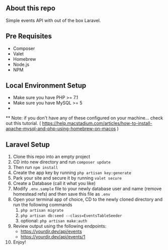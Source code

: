## About this repo

Simple events API with out of the box Laravel. 


## Pre Requisites

 - Composer
 - Valet
 - Homebrew
 - Node.js
 - NPM

## Local Environment Setup 

 - Make sure you have PHP >= 7.1
 - Make sure you have MySQL >= 5
 - 
** Note: if you don't have any of these configured on your machine... check out this tutorial.
( https://help.macstadium.com/articles/how-to-install-apache-mysql-and-php-using-homebrew-on-macos )


## Laravel Setup 

1. Clone this repo into an empty project
2. CD into new directory and run `composer update`
3. Then run `npm install`
4. Create the app key by running `php artisan key:generate`
5. Park your site and secure it by running `valet secure`
6. Create a Database (call it what you like)
7. Modify `.env.sample` file to your newly database user and name (remove homestead refs) and then save this file as `.env`
8. Open your terminal app of choice, CD to the newly cloned directory and run the following commands
	1. `php artisan migrate`
	2. `php artisan db:seed --class=EventsTableSeeder`	
	3. optional: `php artisan make:auth`
9. Review output using the following endpoints:
	- https://yourdir.dev/api/events
	- https://yourdir.dev/api/events/1
10. Enjoy!
